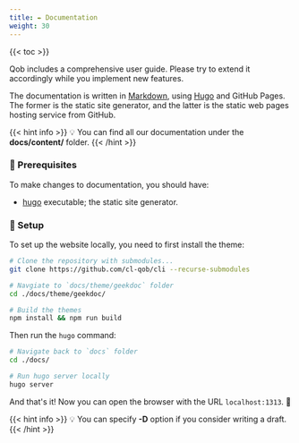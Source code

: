 ```yaml
---
title: ✒️ Documentation
weight: 30
---
```


{{< toc >}}

Qob includes a comprehensive user guide. Please try to extend it accordingly while
you implement new features.

The documentation is written in [Markdown](https://gohugo.io/), using [Hugo]() and GitHub Pages.
The former is the static site generator, and the latter is the static web pages hosting service
from GitHub.

{{< hint info >}}
💡 You can find all our documentation under the **docs/content/** folder.
{{< /hint >}}

### 🚩 Prerequisites

To make changes to documentation, you should have:

* [hugo](https://gohugo.io/getting-started/quick-start/#step-1-install-hugo)
executable; the static site generator.

### 📐 Setup

To set up the website locally, you need to first install the theme:

```sh
# Clone the repository with submodules...
git clone https://github.com/cl-qob/cli --recurse-submodules

# Navgiate to `docs/theme/geekdoc` folder
cd ./docs/theme/geekdoc/

# Build the themes
npm install && npm run build
```

Then run the `hugo` command:

```sh
# Navigate back to `docs` folder
cd ./docs/

# Run hugo server locally
hugo server
```

And that's it! Now you can open the browser with the URL `localhost:1313`. 🎉

{{< hint info >}}
💡 You can specify **-D** option if you consider writing a draft.
{{< /hint >}}
